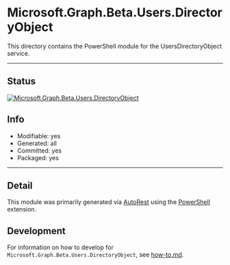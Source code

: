<!-- region Generated -->
# Microsoft.Graph.Beta.Users.DirectoryObject
This directory contains the PowerShell module for the UsersDirectoryObject service.

---
## Status
[![Microsoft.Graph.Beta.Users.DirectoryObject](https://img.shields.io/powershellgallery/v/Microsoft.Graph.Beta.Users.DirectoryObject.svg?style=flat-square&label=Microsoft.Graph.Beta.Users.DirectoryObject "Microsoft.Graph.Beta.Users.DirectoryObject")](https://www.powershellgallery.com/packages/Microsoft.Graph.Beta.Users.DirectoryObject/)

## Info
- Modifiable: yes
- Generated: all
- Committed: yes
- Packaged: yes

---
## Detail
This module was primarily generated via [AutoRest](https://github.com/Azure/autorest) using the [PowerShell](https://github.com/Azure/autorest.powershell) extension.

## Development
For information on how to develop for `Microsoft.Graph.Beta.Users.DirectoryObject`, see [how-to.md](how-to.md).
<!-- endregion -->
